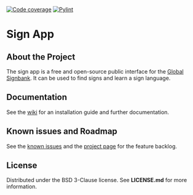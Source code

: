 [![Code coverage](https://github.com/Signbank/sign-app/actions/workflows/coverage.yml/badge.svg)](https://github.com/Signbank/sign-app/actions/workflows/coverage.yml)
[![Pylint](https://github.com/Signbank/sign-app/actions/workflows/pylint.yml/badge.svg)](https://github.com/Signbank/sign-app/actions/workflows/pylint.yml)
# Sign App

## About the Project

The sign app is a free and open-source public interface for the [Global Signbank](https://github.com/Signbank/Global-signbank). It can be used to find signs and learn a sign language.

## Documentation

See the [wiki](https://signbank.github.io/sign-app/) for an installation guide and further documentation.

## Known issues and Roadmap

See the [known issues](https://github.com/Signbank/sign-app/issues) and the [project page](https://github.com/orgs/Signbank/projects/2) for the feature backlog.

## License

Distributed under the BSD 3-Clause license. See **LICENSE.md** for more information.
